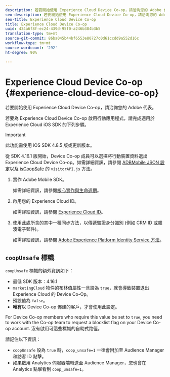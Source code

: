 ```yaml
---
description: 若要開始使用 Experience Cloud Device Co-op，請洽詢您的 Adobe 代表。
seo-description: 若要開始使用 Experience Cloud Device Co-op，請洽詢您的 Adobe 代表。
seo-title: Experience Cloud Device Co-op
title: Experience Cloud Device Co-op
uuid: 434a6f8f-ec24-439d-95f0-a246b384b3b5
translation-type: tm+mt
source-git-commit: 86ba045b44bf6553e80727c0d61ccdd9a552d16c
workflow-type: tm+mt
source-wordcount: '292'
ht-degree: 90%

---
```



# Experience Cloud Device Co-op {#experience-cloud-device-co-op}

若要開始使用 Experience Cloud Device Co-op，請洽詢您的 Adobe 代表。

若要為 Experience Cloud Device Co-op 啟用行動應用程式，請完成適用於 Experience Cloud iOS SDK 的下列步驟。

>[!IMPORTANT]
>
>此功能需使用 iOS SDK 4.8.5 版或更新版本。

從 SDK 4.16.1 版開始，Device Co-op 成員可以選擇將行動裝置資料退出 Experience Cloud Device Co-op。如需詳細資訊，請參閱 [ADBMobile JSON 設定](/help/ios/configuration/json-config/json-config.md)以及 [isCoopSafe](https://docs.adobe.com/content/help/zh-Hant/id-service/using/id-service-api/configurations/coopsafe.html) 的 `visitorAPI.js` 方法。

1. 實作 Adobe Mobile SDK。

   如需詳細資訊，請參閱[核心實作與生命週期](/help/ios/getting-started/dev-qs.md)。
1. 啟用您的 Experience Cloud ID。

   如需詳細資訊，請參閱 [Experience Cloud ID](/help/ios/marketing-cloud/mcvid.md)。
1. 使用此處所含的其中一種同步方法，以傳遞驗證身分識別 (例如 CRM ID 或雜湊電子郵件)。

   如需詳細資訊，請參閱 [Adobe Experience Platform Identity Service 方法](/help/ios/marketing-cloud/mc-methods.md)。

## `coopUnsafe` 標幟

`coopUnsafe` 標幟的額外資訊如下：

* 最低 SDK 版本：4.16.1
* `marketingCloud` 物件的布林值屬性一旦設為 `true`，就會導致裝置退出 Experience Cloud 的 Device Co-Op。
* 預設值為 `false`。
* **唯有**&#x200B;以 Device Co-op 佈建的客戶，才會使用此設定。

For Device Co-op members who require this value be set to `true`, you need to work with the Co-op team to request a blocklist flag on your Device Co-op account. 沒有啟用可這些標幟的自助式路徑。

請記住以下資訊：

* `coopUnsafe` 設為 `true` 時，`coop_unsafe=1` 一律會附加至 Audience Manager 和訪客 ID 點擊。
* 如果啟用 Analytics 伺服器端轉送至 Audience Manager，您也會在 Analytics 點擊看到 `coop_unsafe=1`。


